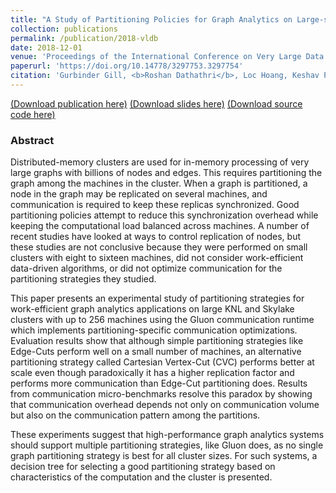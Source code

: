 ```yaml
---
title: "A Study of Partitioning Policies for Graph Analytics on Large-scale Distributed Platforms"
collection: publications
permalink: /publication/2018-vldb
date: 2018-12-01
venue: 'Proceedings of the International Conference on Very Large Data Bases (PVLDB)'
paperurl: 'https://doi.org/10.14778/3297753.3297754'
citation: 'Gurbinder Gill, <b>Roshan Dathathri</b>, Loc Hoang, Keshav Pingali, “A Study of Partitioning Policies for Graph Analytics on Large-scale Distributed Platforms,” Proceedings of the 45th International Conference on Very Large Data Bases (PVLDB), 12(4): 321-334, December 2018.'
---
```

[(Download publication here)](https://www.cs.utexas.edu/~roshan/PartitioningStudy.pdf) [(Download slides here)](https://www.cs.utexas.edu/~roshan/PartitioningStudyVLDB.pptx) [(Download source code here)](https://github.com/IntelligentSoftwareSystems/Galois)

### Abstract

Distributed-memory clusters are used for in-memory processing of very large graphs with billions of nodes and edges. This requires partitioning the graph among the machines in the cluster. When a graph is partitioned, a node in the graph may be replicated on several machines, and communication is required to keep these replicas synchronized. Good partitioning policies attempt to reduce this synchronization overhead while keeping the computational load balanced across machines. A number of recent studies have looked at ways to control replication of nodes, but these studies are not conclusive because they were performed on small clusters with eight to sixteen machines, did not consider work-efficient data-driven algorithms, or did not optimize communication for the partitioning strategies they studied.

This paper presents an experimental study of partitioning strategies for work-efficient graph analytics applications on large KNL and Skylake clusters with up to 256 machines using the Gluon communication runtime which implements partitioning-specific communication optimizations. Evaluation results show that although simple partitioning strategies like Edge-Cuts perform well on a small number of machines, an alternative partitioning strategy called Cartesian Vertex-Cut (CVC) performs better at scale even though paradoxically it has a higher replication factor and performs more communication than Edge-Cut partitioning does. Results from communication micro-benchmarks resolve this paradox by showing that communication overhead depends not only on communication volume but also on the communication pattern among the partitions.

These experiments suggest that high-performance graph analytics systems should support multiple partitioning strategies, like Gluon does, as no single graph partitioning strategy is best for all cluster sizes. For such systems, a decision tree for selecting a good partitioning strategy based on characteristics of the computation and the cluster is presented.

